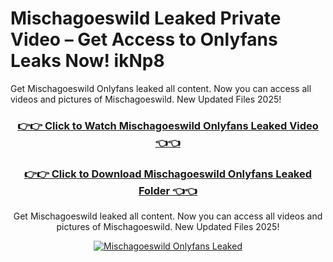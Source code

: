 # Mischagoeswild Leaked Private Video – Get Access to Onlyfans Leaks Now! ikNp8

Get Mischagoeswild Onlyfans leaked all content. Now you can access all videos and pictures of Mischagoeswild. New Updated Files 2025!  
<div align="center">
  
### [👉👉 Click to Watch Mischagoeswild Onlyfans Leaked Video 👈👈](https://links2leaks.com/mischagoeswild)  
### [👉👉 Click to Download Mischagoeswild Onlyfans Leaked Folder 👈👈](https://links2leaks.com/mischagoeswild)  

Get Mischagoeswild leaked all content. Now you can access all videos and pictures of Mischagoeswild. New Updated Files 2025!  

[![Mischagoeswild Onlyfans Leaked](https://i.ibb.co/93hzkbrt/l2l.gif)](https://links2leaks.com/mischagoeswild)  

</div>
